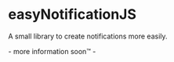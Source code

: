 # easyNotificationJS
A small library to create notifications more easily.

\- more information soon™️ -
